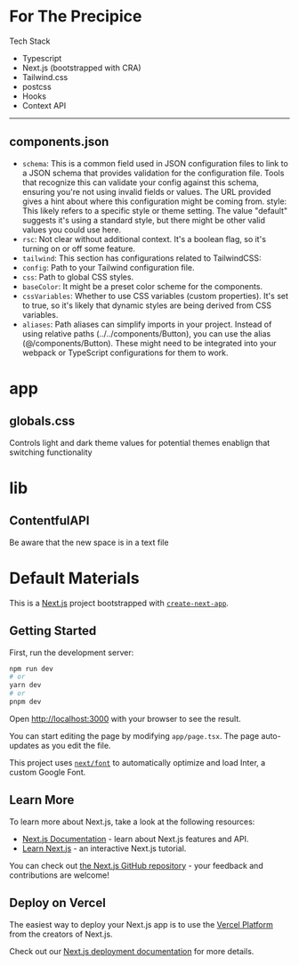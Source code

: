# For The Precipice

Tech Stack

- Typescript
- Next.js (bootstrapped with CRA)
- Tailwind.css
- postcss
- Hooks
- Context API

<hr>

## components.json

- `schema`: This is a common field used in JSON configuration files to link to a JSON schema that provides validation for the configuration file. Tools that recognize this can validate your config against this schema, ensuring you're not using invalid fields or values. The URL provided gives a hint about where this configuration might be coming from.
  style: This likely refers to a specific style or theme setting. The value "default" suggests it's using a standard style, but there might be other valid values you could use here.
- `rsc`: Not clear without additional context. It's a boolean flag, so it's turning on or off some feature.
- `tailwind`: This section has configurations related to TailwindCSS:
- `config`: Path to your Tailwind configuration file.
- `css`: Path to global CSS styles.
- `baseColor`: It might be a preset color scheme for the components.
- `cssVariables`: Whether to use CSS variables (custom properties). It's set to true, so it's likely that dynamic styles are being derived from CSS variables.
- `aliases`: Path aliases can simplify imports in your project. Instead of using relative paths (../../components/Button), you can use the alias (@/components/Button). These might need to be integrated into your webpack or TypeScript configurations for them to work.

# app

## globals.css

Controls light and dark theme values for potential themes enablign that switching functionality

# lib

## ContentfulAPI

Be aware that the new space is in a text file

# Default Materials

This is a [Next.js](https://nextjs.org/) project bootstrapped with [`create-next-app`](https://github.com/vercel/next.js/tree/canary/packages/create-next-app).

## Getting Started

First, run the development server:

```bash
npm run dev
# or
yarn dev
# or
pnpm dev
```

Open [http://localhost:3000](http://localhost:3000) with your browser to see the result.

You can start editing the page by modifying `app/page.tsx`. The page auto-updates as you edit the file.

This project uses [`next/font`](https://nextjs.org/docs/basic-features/font-optimization) to automatically optimize and load Inter, a custom Google Font.

## Learn More

To learn more about Next.js, take a look at the following resources:

- [Next.js Documentation](https://nextjs.org/docs) - learn about Next.js features and API.
- [Learn Next.js](https://nextjs.org/learn) - an interactive Next.js tutorial.

You can check out [the Next.js GitHub repository](https://github.com/vercel/next.js/) - your feedback and contributions are welcome!

## Deploy on Vercel

The easiest way to deploy your Next.js app is to use the [Vercel Platform](https://vercel.com/new?utm_medium=default-template&filter=next.js&utm_source=create-next-app&utm_campaign=create-next-app-readme) from the creators of Next.js.

Check out our [Next.js deployment documentation](https://nextjs.org/docs/deployment) for more details.
